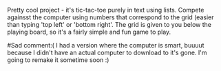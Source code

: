 Pretty cool project - it's tic-tac-toe purely in text using lists. Compete againsst the computer using numbers that correspond to the grid (easier than typing 'top left' or 'bottom right'. The grid is given to you below the playing board, so it's a fairly simple and fun game to play.








#Sad comment:( I had a version where the computer is smart, buuuut because I didn't have an actual computer to download to it's gone. I'm going to remake it sometime soon  :) 
